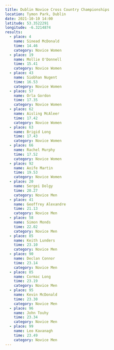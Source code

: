 ```yaml
---
title: Dublin Novice Cross Country Championships
location: Tymon Park, Dublin
date: 2021-10-10 14:00
latitude: 53.3522291
longitude: -6.3214874
results:
  - place: 4
    name: Sinead McDonald
    time: 14.46
    category: Novice Women
  - place: 19
    name: Mollie O'Donnell
    time: 15.41
    category: Novice Women
  - place: 43
    name: Siobhan Nugent
    time: 16.53
    category: Novice Women
  - place: 57
    name: Orla Gordon
    time: 17.35
    category: Novice Women
  - place: 62
    name: Aisling McAleer
    time: 17.42
    category: Novice Women
  - place: 63
    name: Brigid Long
    time: 17.43
    category: Novice Women
  - place: 66
    name: Rachel Murphy
    time: 17.52
    category: Novice Women
  - place: 92
    name: Aoife Martin
    time: 19.53
    category: Novice Women
  - place: 20
    name: Sergei Dolgy
    time: 20.27
    category: Novice Men
  - place: 41
    name: Geoffrey Alexandre
    time: 21.13
    category: Novice Men
  - place: 58
    name: Simon Monds
    time: 22.02
    category: Novice Men
  - place: 85
    name: Keith Lunders
    time: 23.10
    category: Novice Men
  - place: 90
    name: Declan Connor
    time: 23.14
    category: Novice Men
  - place: 85
    name: Cormac Long
    time: 23.19
    category: Novice Men
  - place: 95
    name: Kevin McDonald
    time: 23.30
    category: Novice Men
  - place: 96
    name: John Touhy 
    time: 23.34
    category: Novice Men
  - place: 99
    name: Leo Kavanagh 
    time: 23.49
    category: Novice Men
---
```


